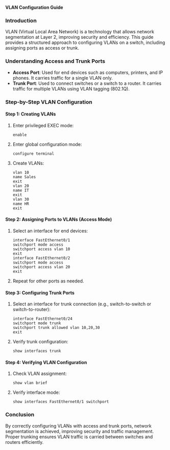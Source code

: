 **VLAN Configuration Guide**

### **Introduction**
VLAN (Virtual Local Area Network) is a technology that allows network segmentation at Layer 2, improving security and efficiency. This guide provides a structured approach to configuring VLANs on a switch, including assigning ports as access or trunk.

### **Understanding Access and Trunk Ports**
- **Access Port**: Used for end devices such as computers, printers, and IP phones. It carries traffic for a single VLAN only.
- **Trunk Port**: Used to connect switches or a switch to a router. It carries traffic for multiple VLANs using VLAN tagging (802.1Q).

### **Step-by-Step VLAN Configuration**
#### **Step 1: Creating VLANs**
1. Enter privileged EXEC mode:
   ```
   enable
   ```
2. Enter global configuration mode:
   ```
   configure terminal
   ```
3. Create VLANs:
   ```
   vlan 10
   name Sales
   exit
   vlan 20
   name IT
   exit
   vlan 30
   name HR
   exit
   ```

#### **Step 2: Assigning Ports to VLANs (Access Mode)**
1. Select an interface for end devices:
   ```
   interface FastEthernet0/1
   switchport mode access
   switchport access vlan 10
   exit
   interface FastEthernet0/2
   switchport mode access
   switchport access vlan 20
   exit
   ```
2. Repeat for other ports as needed.

#### **Step 3: Configuring Trunk Ports**
1. Select an interface for trunk connection (e.g., switch-to-switch or switch-to-router):
   ```
   interface FastEthernet0/24
   switchport mode trunk
   switchport trunk allowed vlan 10,20,30
   exit
   ```
2. Verify trunk configuration:
   ```
   show interfaces trunk
   ```

#### **Step 4: Verifying VLAN Configuration**
1. Check VLAN assignment:
   ```
   show vlan brief
   ```
2. Verify interface mode:
   ```
   show interfaces FastEthernet0/1 switchport
   ```

### **Conclusion**
By correctly configuring VLANs with access and trunk ports, network segmentation is achieved, improving security and traffic management. Proper trunking ensures VLAN traffic is carried between switches and routers efficiently.

